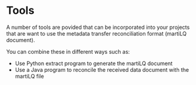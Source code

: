 # Tools

A number of tools are povided that can be incorporated into your
projects that are want to use the metadata transfer reconciliation format
(martiLQ document).

You can combine these in different ways such as:

* Use Python extract program to generate the martiLQ document
* Use a Java program to reconcile the received data document with the martiLQ file
